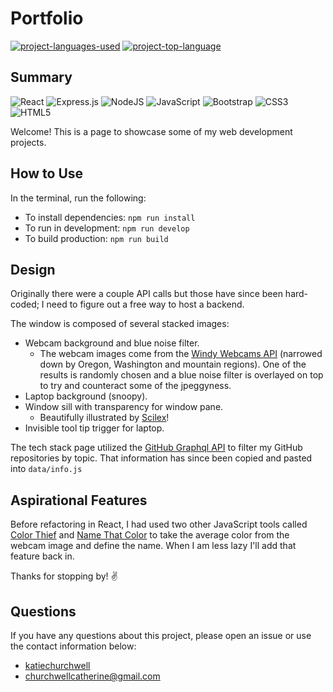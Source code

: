 # Portfolio
  [![project-languages-used](https://img.shields.io/github/languages/count/katiechurchwell/portfolio?color=important)](https://github.com/katiechurchwell/portfolio)
  [![project-top-language](https://img.shields.io/github/languages/top/katiechurchwell/portfolio?color=blueviolet)](https://github.com/katiechurchwell/portfolio)
## Summary
![React](https://img.shields.io/badge/react-%2320232a.svg?style=flat&logo=react&logoColor=%2361DAFB)
![Express.js](https://img.shields.io/badge/express.js-%23404d59.svg?style=flat&logo=express&logoColor=%2361DAFB)
![NodeJS](https://img.shields.io/badge/node.js-6DA55F?style=flat&logo=node.js&logoColor=white)
![JavaScript](https://img.shields.io/badge/JavaScript_ES6-%23323330.svg?style=flat&logo=javascript&logoColor=%23F7DF1E)
![Bootstrap](https://img.shields.io/badge/Bootstrap-563D7C?style=flat&logo=bootstrap&logoColor=white)
![CSS3](https://img.shields.io/badge/css3-%231572B6.svg?style=flat&logo=css3&logoColor=white)
![HTML5](https://img.shields.io/badge/html5-%23E34F26.svg?style=flat&logo=html5&logoColor=white)

Welcome! This is a page to showcase some of my web development projects.

## How to Use
In the terminal, run the following:
- To install dependencies: `npm run install`
- To run in development: `npm run develop`
- To build production: `npm run build`

## Design
Originally there were a couple API calls but those have since been hard-coded; I need to figure out a free way to host a backend. 

The window is composed of several stacked images:
- Webcam background and blue noise filter.
  - The webcam images come from the [Windy Webcams API](https://api.windy.com/webcams) (narrowed down by Oregon, Washington and mountain regions). One of the results is randomly chosen and a blue noise filter is overlayed on top to try and counteract some of the jpeggyness.
- Laptop background (snoopy).
- Window sill with transparency for window pane.
  - Beautifully illustrated by <a href="https://twitter.com/PixelArtJourney">Scilex</a>!
- Invisible tool tip trigger for laptop.

The tech stack page utilized the [GitHub Graphql API](https://docs.github.com/en/graphql) to filter my GitHub repositories by topic. That information has since been copied and pasted into ``data/info.js``

## Aspirational Features
Before refactoring in React, I had used two other JavaScript tools called [Color Thief](https://lokeshdhakar.com/projects/color-thief/) and [Name That Color](https://chir.ag/projects/name-that-color/#6195ED) to take the average color from the webcam image and define the name. When I am less lazy I'll add that feature back in.

Thanks for stopping by! :v:

## Questions
  If you have any questions about this project, please open an issue or use the contact information below:
  * [katiechurchwell](https://www.github.com/katiechurchwell)
  * [churchwellcatherine@gmail.com](mailto:churchwellcatherine@gmail.com)